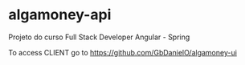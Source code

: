 # algamoney-api
Projeto do curso Full Stack Developer Angular - Spring

To access CLIENT go to
https://github.com/GbDanielO/algamoney-ui
